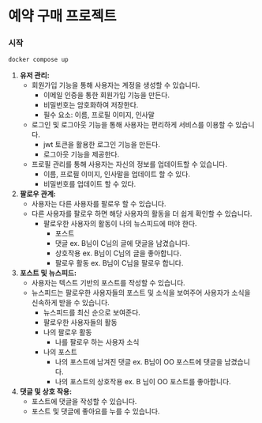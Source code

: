 # 예약 구매 프로젝트

### 시작
```
docker compose up
```

1. **유저 관리:** 
    - 회원가입 기능을 통해 사용자는 계정을 생성할 수 있습니다.
        - 이메일 인증을 통한 회원가입 기능을 만든다.
        - 비밀번호는 암호화하여 저장한다.
        - 필수 요소: 이름, 프로필 이미지, 인사말
    - 로그인 및 로그아웃 기능을 통해 사용자는 편리하게 서비스를 이용할 수 있습니다.
        - jwt 토큰을 활용한 로그인 기능을 만든다.
        - 로그아웃 기능을 제공한다.
    - 프로필 관리를 통해 사용자는 자신의 정보를 업데이트할 수 있습니다.
        - 이름, 프로필 이미지, 인사말을 업데이트 할 수 있다.
        - 비밀번호를 업데이트 할 수 있다.
2. **팔로우 관계:**
    - 사용자는 다른 사용자를 팔로우 할 수 있습니다.
    - 다른 사용자를 팔로우 하면 해당 사용자의 활동을 더 쉽게 확인할 수 있습니다.
        - 팔로우한 사용자의 활동이 나의 뉴스피드에 떠야 한다.
            - 포스트
            - 댓글 ex. B님이 C님의 글에 댓글을 남겼습니다.
            - 상호작용 ex. B님이 C님의 글을 좋아합니다.
            - 팔로우 활동 ex. B님이 C님을 팔로우 합니다.
3. **포스트 및 뉴스피드:**
    - 사용자는 텍스트 기반의 포스트를 작성할 수 있습니다.
    - 뉴스피드는 팔로우한 사용자들의 포스트 및 소식을 보여주어 사용자가 소식을 신속하게 받을 수 있습니다.
        - 뉴스피드를 최신 순으로 보여준다.
        - 팔로우한 사용자들의 활동 
        - 나의 팔로우 활동
            - 나를 팔로우 하는 사용자 소식
        - 나의 포스트
            - 나의 포스트에 남겨진 댓글 ex. B님이 OO 포스트에 댓글을 남겼습니다.
            - 나의 포스트의 상호작용 ex. B 님이 OO 포스트를 좋아합니다.
4. **댓글 및 상호 작용:**
    - 포스트에 댓글을 작성할 수 있습니다.
    - 포스트 및 댓글에 좋아요를 누를 수 있습니다.
